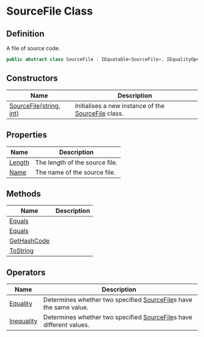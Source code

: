 # SourceFile Class
## Definition

A file of source code.

```c#
public abstract class SourceFile : IEquatable<SourceFile>, IEqualityOperators<SourceFile, SourceFile, Boolean>
```

## Constructors

| Name | Description |
| ---- | ----------- |
| [SourceFile(string, int)](MrKWatkins.Ast.Position.SourceFile.-ctor.md) | Initialises a new instance of the [SourceFile](MrKWatkins.Ast.Position.SourceFile.md) class. |

## Properties

| Name | Description |
| ---- | ----------- |
| [Length](MrKWatkins.Ast.Position.SourceFile.Length.md) | The length of the source file. |
| [Name](MrKWatkins.Ast.Position.SourceFile.Name.md) | The name of the source file. |

## Methods

| Name | Description |
| ---- | ----------- |
| [Equals](MrKWatkins.Ast.Position.SourceFile.Equals.md#mrkwatkins-ast-position-sourcefile-equals(mrkwatkins-ast-position-sourcefile)) |  |
| [Equals](MrKWatkins.Ast.Position.SourceFile.Equals.md#mrkwatkins-ast-position-sourcefile-equals(system-object)) |  |
| [GetHashCode](MrKWatkins.Ast.Position.SourceFile.GetHashCode.md) |  |
| [ToString](MrKWatkins.Ast.Position.SourceFile.ToString.md) |  |

## Operators

| Name | Description |
| ---- | ----------- |
| [Equality](MrKWatkins.Ast.Position.SourceFile.op_Equality.md) | Determines whether two specified [SourceFile](MrKWatkins.Ast.Position.SourceFile.md)s have the same value. |
| [Inequality](MrKWatkins.Ast.Position.SourceFile.op_Inequality.md) | Determines whether two specified [SourceFile](MrKWatkins.Ast.Position.SourceFile.md)s have different values. |

